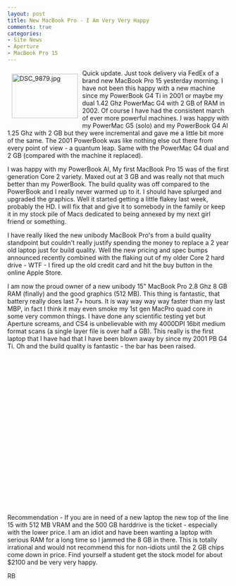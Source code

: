 ```yaml
---
layout: post
title: New MacBook Pro - I Am Very Very Happy
comments: true
categories:
- Site News
- Aperture
- MacBook Pro 15
---
```

<a rel="lightbox" href="/wp-content/uploads/2009/06/DSC_9879.jpg"><img title="DSC_9879.jpg" src="/wp-content/uploads/2009/06/.thumbs/.DSC_9879.jpg" border="0" alt="DSC_9879.jpg" hspace="10" vspace="10" width="150" height="101" align="left" /></a>Quick update. Just took delivery via FedEx of a brand new MacBook Pro 15 yesterday morning. I have not been this happy with a new machine since my PowerBook G4 Ti in 2001 or maybe my dual 1.42 Ghz PowerMac G4 with 2 GB of RAM in 2002. Of course I have had the consistent march of ever more powerful machines. I was happy with my PowerMac G5 (solo) and my PowerBook G4 Al 1.25 Ghz with 2 GB but they were incremental and gave me a little bit more of the same. The 2001 PowerBook was like nothing else out there from every point of view - a quantum leap. Same with the PowerMac G4 dual and 2 GB (compared with the machine it replaced).

I was happy with my PowerBook Al, My first MacBook Pro 15 was of the first generation Core 2 variety. Maxed out at 3 GB and was really not that much better than my PowerBook. The build quality was off compared to the PowerBook and I really never warmed up to it. I should have splurged and upgraded the graphics. Well it started getting a little flakey last week, probably the HD. I will fix that and give it to somebody in the family or keep it in my stock pile of Macs dedicated to being annexed by my next girl friend or something.

I have really liked the new unibody MacBook Pro's from a build quality standpoint but couldn't really justify spending the money to replace a 2 year old laptop just for build quality. Well the new pricing and spec bumps announced recently combined with the flaking out of my older Core 2 hard drive - WTF - I fired up the old credit card and hit the buy button in the online Apple Store.

I am now the proud owner of a new unibody 15" MacBook Pro 2.8 Ghz 8 GB RAM (finally) and the good graphics (512 MB). This thing is fantastic, that battery really does last 7+ hours. It is way way way way faster than my last MBP, in fact I think it may even smoke my 1st gen MacPro quad core in some very common things. I have done any scientific testing yet but Aperture screams, and CS4 is unbelievable with my 4000DPI 16bit medium format scans (a single layer file is over half a GB). This really is the first laptop that I have had that I have been blown away by since my 2001 PB G4 Ti. Oh and the build quality is fantastic - the bar has been raised.

<object width="425" height="344"><param name="movie" value="http://www.youtube.com/v/bNHkrnU77m0&hl=en&fs=1&"></param><param name="allowFullScreen" value="true"></param><param name="allowscriptaccess" value="always"></param><embed src="http://www.youtube.com/v/bNHkrnU77m0&hl=en&fs=1&" type="application/x-shockwave-flash" allowscriptaccess="always" allowfullscreen="true" width="425" height="344"></embed></object>

Recommendation - If you are in need of a new laptop the new top of the line 15 with 512 MB VRAM and the 500 GB harddrive is the ticket - especially with the lower price. I am an idiot and have been wanting a laptop with serious RAM for a long time so I jammed the 8 GB in there. This is totally irrational and would not recommend this for non-idiots until the 2 GB chips come down in price. Find yourself a student get the stock model for about $2100 and be very very happy.

RB